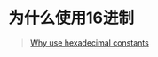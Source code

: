 # 为什么使用16进制

> [Why use hexadecimal constants](https://stackoverflow.com/questions/10920432/why-use-hexadecimal-constants)
